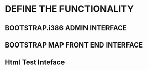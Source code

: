 #  DEFINE THE FUNCTIONALITY 

## BOOTSTRAP.i386 ADMIN INTERFACE 

## BOOTSTRAP MAP FRONT END INTERFACE 

## Html Test Inteface 